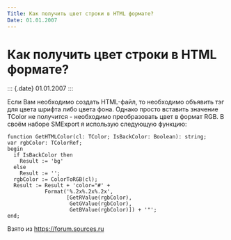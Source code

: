 ```yaml
---
Title: Как получить цвет строки в HTML формате?
Date: 01.01.2007
---
```



Как получить цвет строки в HTML формате?
========================================

::: {.date}
01.01.2007
:::

Если Вам необходимо создать HTML-файл, то необходимо объявить тэг для
цвета шрифта либо цвета фона. Однако просто вставить значение TColor не
получится - необходимо преобразовать цвет в формат RGB. В своём наборе
SMExport я использую следующую функцию:

    function GetHTMLColor(cl: TColor; IsBackColor: Boolean): string; 
    var rgbColor: TColorRef; 
    begin 
      if IsBackColor then 
        Result := 'bg' 
      else 
        Result := ''; 
      rgbColor := ColorToRGB(cl); 
      Result := Result + 'color="#' + 
                Format('%.2x%.2x%.2x', 
                       [GetRValue(rgbColor), 
                        GetGValue(rgbColor), 
                        GetBValue(rgbColor)]) + '"'; 
    end; 

Взято из <https://forum.sources.ru>
